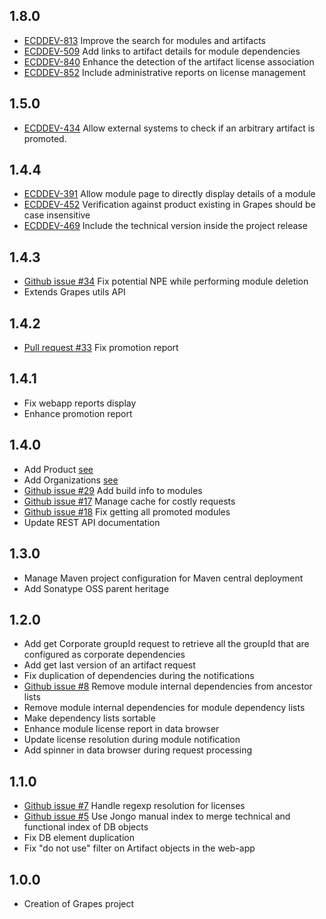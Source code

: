1.8.0
-------------
* [ECDDEV-813](https://techweb.axway.com/jira/browse/ECDDEV-813) Improve the search for modules and artifacts
* [ECDDEV-509](https://techweb.axway.com/jira/browse/ECDDEV-509) Add links to artifact details for module dependencies
* [ECDDEV-840](https://techweb.axway.com/jira/browse/ECDDEV-840) Enhance the detection of the artifact license association
* [ECDDEV-852](https://techweb.axway.com/jira/browse/ECDDEV-852) Include administrative reports on license management


1.5.0
-------------
* [ECDDEV-434](https://techweb.axway.com/jira/browse/ECDDEV-434) Allow external systems to check if an arbitrary artifact is promoted.

1.4.4
-------------
* [ECDDEV-391](https://techweb.axway.com/jira/browse/ECDDEV-391) Allow module page to directly display details of a module
* [ECDDEV-452](https://techweb.axway.com/jira/browse/ECDDEV-452) Verification against product existing in Grapes should be case insensitive
* [ECDDEV-469](https://techweb.axway.com/jira/browse/ECDDEV-469) Include the technical version inside the project release

1.4.3
-------------
* [Github issue #34](https://github.com/Axway/Grapes/issues/34) Fix potential NPE while performing module deletion
* Extends Grapes utils API

1.4.2
-------------
* [Pull request #33](https://github.com/Axway/Grapes/pull/33) Fix promotion report

1.4.1
-------------
* Fix webapp reports display
* Enhance promotion report

1.4.0
-------------
* Add Product [see](https://github.com/Axway/Grapes/wiki/Main-concepts#product)
* Add Organizations [see](https://github.com/Axway/Grapes/wiki/Main-concepts#organization)
* [Github issue #29](https://github.com/Axway/Grapes/issues/29) Add build info to modules
* [Github issue #17](https://github.com/Axway/Grapes/issues/17) Manage cache for costly requests
* [Github issue #18](https://github.com/Axway/Grapes/issues/18) Fix getting all promoted modules
* Update REST API documentation

1.3.0
-------------
* Manage Maven project configuration for Maven central deployment
* Add Sonatype OSS parent heritage

1.2.0
-------------
* Add get Corporate groupId request to retrieve all the groupId that are configured as corporate dependencies
* Add get last version of an artifact request
* Fix duplication of dependencies during the notifications
* [Github issue #8](https://github.com/Axway/Grapes/issues/8) Remove module internal dependencies from ancestor lists
* Remove module internal dependencies for module dependency lists
* Make dependency lists sortable
* Enhance module license report in data browser
* Update license resolution during module notification
* Add spinner in data browser during request processing

1.1.0
-------------
* [Github issue #7](https://github.com/Axway/Grapes/issues/7) Handle regexp resolution for licenses
* [Github issue #5](https://github.com/Axway/Grapes/issues/5) Use Jongo manual index to merge technical and functional index of DB objects
* Fix DB element duplication
* Fix "do not use" filter on Artifact objects in the web-app

1.0.0
-------------
* Creation of Grapes project

